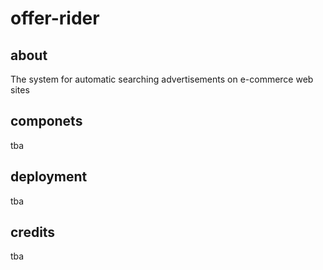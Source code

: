 # offer-rider

## about
The system for automatic searching advertisements on e-commerce web sites

## componets
tba

## deployment
tba

## credits
tba
